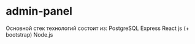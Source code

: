 # admin-panel

Основной стек технологий состоит из:
PostgreSQL
Express
React js (+ bootstrap)
Node.js

